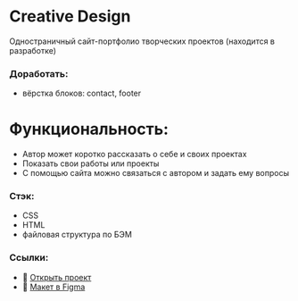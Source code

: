# Creative Design

Одностраничный сайт-портфолио творческих проектов (находится в разработке)

### Доработать:
* вёрстка блоков: contact, footer


# Функциональность:
* Автор может коротко рассказать о себе и своих проектах
* Показать свои работы или проекты
* С помощью сайта можно связаться с автором и задать ему вопросы

### Стэк:
* CSS
* HTML
* файловая структура по БЭМ

### Ссылки:
* :mag_right: [Открыть проект](https://gutmalina.github.io/CreativeDesign/)
* :pushpin:   [Макет в Figma](https://www.figma.com/file/QoErA8O0yfvTQB9oewLGZY/Free-Portfolio-Website-UI-(Community)?node-id=1%3A2)

